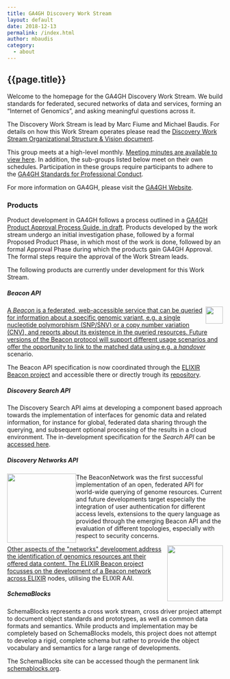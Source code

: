 ```yaml
---
title: GA4GH Discovery Work Stream
layout: default
date: 2018-12-13
permalink: /index.html
author: mbaudis
category:
  - about
---
```


## {{page.title}}

Welcome to the homepage for the GA4GH Discovery Work Stream. We build standards for federated, secured networks of data and services, forming an “Internet of Genomics”, and asking meaningful questions across it.

The Discovery Work Stream is lead by Marc Fiume and Michael Baudis. For details on how this Work Stream operates please read the [Discovery Work Stream Organizational Structure & Vision document](https://docs.google.com/document/d/1WFjZ9yBx8Vxn97QORRNQN7O3DBnhpwEUX2mK7f2C4EA/edit?ts=59ed3535#).

This group meets at a high-level monthly. [Meeting minutes are available to view here](https://docs.google.com/document/d/1zrMC60S8GgyUaTdJtw9abDNeBqqtl1tw_znoichZm7A/edit?usp=sharing). In addition, the sub-groups listed below meet on their own schedules. Participation in these groups require participants to adhere to the [GA4GH Standards for Professional Conduct](https://www.ga4gh.org/docs/GA4GH-Standards-for-Professional-Conduct_22-Jan-2018.pdf).

For more information on GA4GH, please visit the [GA4GH Website](https://ga4gh.org).

### Products

Product development in GA4GH follows a process outlined in a [GA4GH Product Approval Process Guide, in draft](https://docs.google.com/document/d/1UUJSnsPw32W5r1jaJ0vI11X0LLLygpAC9TNosjSge_w/edit#heading=h.tyqycskyykwh). Products developed by the work stream undergo an initial investigation phase, followed by a formal Proposed Product Phase, in which most of the work is done, followed by an formal Approval Phase during which the products gain GA4GH Approval. The formal steps require the approval of the Work Stream leads.

The following products are currently under development for this Work Stream. 

##### Beacon API

<a href="http://beacon-project.io" target="_blank"><img style="float: right; width: 40px;" src="{{ '/assets/img/logo_beacon.png' | relative_url }}" />

A _Beacon_ is a federated, web-accessible service that can be queried for information about a specific genomic variant, e.g. a single nucleotide polymorphism (SNP/SNV) or a copy number variation (CNV), and reports about its existence in the queried resources. Future versions of the Beacon protocol will support different usage scenarios and offer the opportunity to link to the matched data using e.g. a [_handover_](https://beacon-project.io/roadmap/handover.html) scenario.

The Beacon API specification is now coordinated through the [ELIXIR Beacon project](http://beacon-project.io) and accessible there or directly trough its [repository](https://github.com/ga4gh-beacon/specification). 

##### Discovery Search API

The Discovery Search API aims at developing a component based approach towards the implementation of interfaces for genomic data and related information, for instance for global, federated data sharing through the querying, and subsequent optional processing of the results in a cloud environment. The in-development specification for the _Search API_ can be [accessed here](https://github.com/ga4gh-discovery/ga4gh-discovery-search-api).

##### Discovery Networks API

<a href="http://beacon-network.org" target="_blank"><img style="float: left; width: 161px;" src="{{ '/assets/img/BeaconNetwork.png' | relative_url }}" /></a>

The BeaconNetwork was the first successful implementation of an open, federated API for world-wide querying of genome resources. Current and future developments target especially the integration of user authentication for different access levels, extensions to the query language as provided through the emerging Beacon API and the evaluation of different topologies, especially with respect to security concerns.

<a href="http://beacon-project.io/network.html" target="_blank"><img style="float: right; width: 130px;" src="{{ '/assets/img/logo_beacon-network.png' | relative_url }}" />

Other aspects of the "networks" development address the identification of genomics resources ant their offered data content. The ELIXIR Beacon project focusses on the development of a Beacon network across [ELIXIR](https://www.elixir-europe.org) nodes, utilising the ELIXIR AAI.

##### SchemaBlocks

SchemaBlocks represents a cross work stream, cross driver project attempt to document object standards and prototypes, as well as common data formats and semantics. While products and implementation may be completely based on SchemaBlocks models, this project does not attempt to develop a rigid, complete schema but rather to provide the object vocabulary and semantics for a large range of developments.

The SchemaBlocks site can be accessed though the permanent link [schemablocks.org](http://schemablocks.org).


